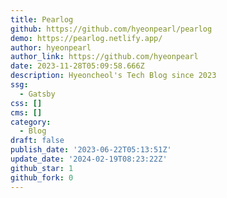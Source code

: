 ```yaml
---
title: Pearlog
github: https://github.com/hyeonpearl/pearlog
demo: https://pearlog.netlify.app/
author: hyeonpearl
author_link: https://github.com/hyeonpearl
date: 2023-11-28T05:09:58.666Z
description: Hyeoncheol's Tech Blog since 2023
ssg:
  - Gatsby
css: []
cms: []
category:
  - Blog
draft: false
publish_date: '2023-06-22T05:13:51Z'
update_date: '2024-02-19T08:23:22Z'
github_star: 1
github_fork: 0
---
```

